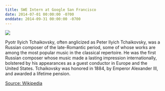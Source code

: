 ```yaml
---
title: SWE Intern at Google San Francisco
date: 2014-07-01 00:00:00 -0700
enddate: 2014-09-31 00:00:00 -0700
---
```


![](https://upload.wikimedia.org/wikipedia/commons/thumb/d/d7/Portr%C3%A4t_des_Komponisten_Pjotr_I._Tschaikowski_%281840-1893%29.jpg/187px-Portr%C3%A4t_des_Komponisten_Pjotr_I._Tschaikowski_%281840-1893%29.jpg)

Pyotr Ilyich Tchaikovsky, often anglicized as Peter Ilyich Tchaikovsky, was a Russian composer of the late-Romantic period, some of whose works are among the most popular music in the classical repertoire. He was the first Russian composer whose music made a lasting impression internationally, bolstered by his appearances as a guest conductor in Europe and the United States. Tchaikovsky was honored in 1884, by Emperor Alexander III, and awarded a lifetime pension.

[Source: Wikipedia](https://en.wikipedia.org/wiki/Pyotr_Ilyich_Tchaikovsky)
